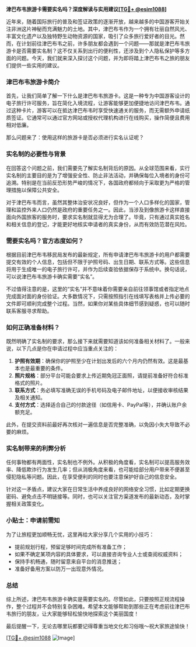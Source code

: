 **津巴布韦旅游卡需要实名吗？深度解读与实用建议[[TG💪+ @esim1088](https://t.me/s/esim1088)]**

近年来，随着国际旅行的普及和签证政策的逐渐开放，越来越多的中国游客开始关注非洲这片神秘而充满魅力的土地。其中，津巴布韦作为一个拥有壮丽自然风光、丰富文化遗产以及独特野生动物资源的国家，吸引了众多旅行爱好者的目光。然而，在计划前往津巴布韦之前，许多朋友都会遇到一个问题——那就是津巴布韦旅游卡是否需要实名制？这不仅关系到出行的便利性，还涉及到个人隐私保护等多方面的问题。今天，我们就来深入探讨这个问题，并为即将踏上津巴布韦之旅的朋友们提供一些实用的建议。

### 津巴布韦旅游卡简介

首先，让我们简单了解一下什么是津巴布韦旅游卡。这是一种专为中国游客设计的电子旅行许可服务，旨在简化入境流程，让游客能够更加便捷地访问津巴布韦。通过这种卡片，游客可以在抵达津巴布韦时享受快速通关的服务，而无需额外申请纸质签证。它通常可以通过官方网站或授权代理机构进行在线购买，操作简便且费用相对低廉。

那么问题来了：使用这样的旅游卡是否必须进行实名认证呢？

### 实名制的必要性与背景

在回答这个问题之前，我们需要先了解实名制背后的原因。从全球范围来看，实行实名制的主要目的是为了增强安全性、防止非法活动，并确保每位入境者的身份可追溯。特别是在当前反恐形势严峻的情况下，各国政府都倾向于采取更为严格的管理措施以保障公共安全。

对于津巴布韦而言，虽然其整体治安状况良好，但作为一个人口多样化的国家，管理和监控外来人口仍然是政府的重要任务之一。因此，当涉及到像旅游卡这样直接面向外国旅客的服务时，要求实名制就显得尤为合理了。毕竟，只有通过真实姓名和相关信息的登记，才能更好地核实申请者的真实身份，从而有效防范潜在风险。

### 需要实名吗？官方态度如何？

根据目前津巴布韦移民局发布的最新规定，所有申请津巴布韦旅游卡的用户都需要提交有效的个人信息，包括但不限于护照号码、出生日期、联系方式等。这些信息将用于生成唯一的电子旅行许可，并作为后续查验依据保存于系统中。换句话说，可以说津巴布韦旅游卡确实需要“实名”。

不过值得注意的是，这里的“实名”并不意味着你需要亲自前往领事馆或者指定地点完成面对面的身份验证。大多数情况下，只需按照指引在线填写表格并上传必要的文件即可顺利完成整个过程。当然，如果你对某些具体细节感到疑惑，也可以随时联系客服寻求帮助。

### 如何正确准备材料？

既然明确了实名制的要求，那么接下来就需要知道该如何准备相关材料了。一般来说，以下几点是你在申请过程中应当重点关注的：

1. **护照有效期**：确保你的护照至少在计划出发后的六个月内仍然有效。这是最基本也是最重要的条件。
2. **照片规格**：部分平台可能会要求上传近期免冠正面照，请提前准备好符合标准格式的照片。
3. **联系方式**：务必填写准确无误的手机号码及电子邮件地址，以便接收审核结果及相关通知。
4. **支付方式**：选择适合自己的付款途径（如信用卡、PayPal等），并确认账户余额充足。

此外，在提交资料前最好再次核对一遍信息是否完整准确，以免因小失大导致不必要的麻烦。

### 实名制带来的利弊分析

任何事物都有两面性，实名制也不例外。从积极的角度看，实名制可以提高服务效率、降低欺诈行为发生几率；但从消极角度来看，也可能给部分用户带来不便甚至侵犯隐私等问题。因此，在享受便利的同时也要注意保护好自己的信息安全。

针对这一矛盾点，建议大家在日常生活中养成良好的网络安全习惯，比如定期更换密码、避免点击不明链接等。同时，也可以关注官方渠道发布的最新动态，及时掌握相关政策变化。

### 小贴士：申请前需知

为了让旅程更加顺畅无忧，这里再给大家分享几个实用的小技巧：

- 提前规划行程，预留足够时间完成所有准备工作；
- 如果不确定某项内容的具体要求，可以直接咨询专业人士或查阅权威资料；
- 保持手机畅通，随时留意来自平台的消息推送；
- 准备好备用方案以防万一出现意外情况。

### 总结

综上所述，津巴布韦旅游卡确实是需要实名的。尽管如此，只要按照正规流程操作，整个过程并不会特别复杂困难。希望本文能够帮助到那些正在考虑前往津巴布韦旅行的朋友，让大家能够轻松愉快地探索这个美丽国度！

最后提醒一下，无论去哪里玩都要记得尊重当地文化和习俗哦～祝大家旅途愉快！

[[TG💪+ @esim1088](https://t.me/s/esim1088) ![Image](https://i.postimg.cc/4NQfJmqS/Snipaste-2025-05-13-00-14-12.png)]